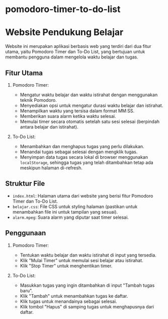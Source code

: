 # pomodoro-timer-to-do-list
# Website Pendukung Belajar

Website ini merupakan aplikasi berbasis web yang terdiri dari dua fitur utama, yaitu Pomodoro Timer dan To-Do List, yang bertujuan untuk membantu pengguna dalam mengelola waktu belajar dan tugas.

## Fitur Utama

1. Pomodoro Timer:
   - Mengatur waktu belajar dan waktu istirahat dengan menggunakan teknik Pomodoro.
   - Menyediakan opsi untuk mengatur durasi waktu belajar dan istirahat.
   - Menampilkan waktu yang tersisa dalam format MM:SS.
   - Memberikan suara alarm ketika waktu selesai.
   - Memulai timer secara otomatis setelah satu sesi selesai (berpindah antara belajar dan istirahat).

2. To-Do List:
   - Menambahkan dan menghapus tugas yang perlu dilakukan.
   - Menandai tugas sebagai selesai dengan mengklik tugas.
   - Menyimpan data tugas secara lokal di browser menggunakan `localStorage`, sehingga tugas yang telah ditambahkan tetap ada meskipun halaman di-refresh.

## Struktur File

- `index.html`: Halaman utama dari website yang berisi fitur Pomodoro Timer dan To-Do List.
- `belajar.css`: File CSS untuk styling halaman (pastikan untuk menambahkan file ini untuk tampilan yang sesuai).
- `alarm.mpeg`: Suara alarm yang diputar saat timer selesai.

## Penggunaan

1. Pomodoro Timer:
   - Tentukan waktu belajar dan waktu istirahat di input yang tersedia.
   - Klik "Mulai Timer" untuk memulai sesi belajar atau istirahat.
   - Klik "Stop Timer" untuk menghentikan timer.

2. To-Do List:
   - Masukkan tugas yang ingin ditambahkan di input "Tambah tugas baru".
   - Klik "Tambah" untuk menambahkan tugas ke daftar.
   - Klik tugas untuk menandainya sebagai selesai.
   - Klik tombol "Hapus" di samping tugas untuk menghapusnya dari daftar.


